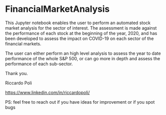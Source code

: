 # FinancialMarketAnalysis

This Jupyter notebook enables the user to perform an automated stock market analysis for the sector of interest. 
The assessment is made against the performance of each stock at the beginning of the year, 2020, and has been developed to assess the impact on COVID-19 on each sector of the financial markets.

The user can either perform an high level analysis to assess the year to date performance of the whole S&P 500, or can go more in depth and assess the performance of each sub-sector.

Thank you.

Riccardo Poli

https://www.linkedin.com/in/riccardopoli/ 

PS: feel free to reach out if you have ideas for improvement or if you spot bugs
